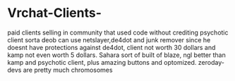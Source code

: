 # Vrchat-Clients-
paid clients selling in community that used code without crediting 
psychotic client sorta deob can use netslayer,de4dot and junk remover since he doesnt have protections against de4dot, client not worth 30 dollars and kamp not even worth 5 dollars.
Sahara sort of built of blaze, ngl better than kamp and psychotic client, plus amazing buttons and optomized.
zeroday- devs are pretty much chromosomes 
